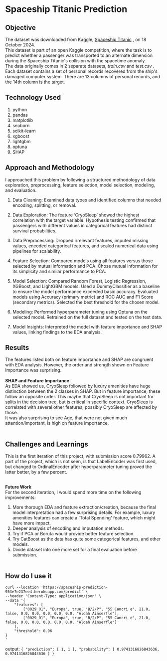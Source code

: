 # Spaceship Titanic Prediction

## Objective <br>
The dataset was downloaded from Kaggle, [Spaceship Titanic](https://www.kaggle.com/competitions/spaceship-titanic/data?select=train.csv)
, on 18 October 2024. <br>
This dataset is part of an open Kaggle competition, 
where the task is to predict whether a passenger was transported to an 
alternate dimension during the Spaceship Titanic's collision with the
spacetime anomaly. <br>
The data originally comes in 2 separate datasets, *train.csv* and *test.csv*
. Each dataset contains a set of personal records recovered from the ship's
 damaged computer system. There are 13 columns of personal records, and the 
 14th column is the target.

## Technology Used <br>
1. python
2. pandas
3. matplotlib
4. seaborn
5. scikit-learn
6. xgboost
7. lightgbm
8. optuna
9. SHAP

## Approach and Methodology
I approached this problem by following a structured methodology of data 
exploration, preprocessing, feature selection, model selection, modeling, and 
evaluation.<br>

1. Data Cleaning: Examined data types and identified columns that needed 
encoding, splitting, or removal.

2. Data Exploration: The feature ‘CryoSleep’ showed the highest correlation 
with the target variable. Hypothesis testing confirmed that passengers with different values in categorical features had distinct survival probabilities.

3. Data Preprocessing: Dropped irrelevant features, imputed missing values, 
encoded categorical features, and scaled numerical data using pipelines for scalability.

4. Feature Selection: Compared models using all features versus those 
selected by mutual information and PCA. Chose mutual information for its simplicity and similar performance to PCA.

5. Model Selection: Compared Random Forest, Logistic Regression, XGBoost, and 
LightGBM models. Used a DummyClassifier as a baseline to ensure the model performance exceeded basic accuracy. Evaluated models using Accuracy (primary metric) and ROC AUC and F1 Score (secondary metrics). Selected the best threshold for the chosen model.

6. Modeling: Performed hyperparameter tuning using Optuna on the selected 
model. Retrained on the full dataset and tested on the test data.

7. Model Insights: Interpreted the model with feature importance and SHAP 
values, linking findings to the EDA analysis.



## Results <br>
The features listed both on feature importance and SHAP are congruent with 
EDA analysis. However, the order and strength shown on Feature Importance was
 surprising. 
<br><br>
**SHAP and Feature Importance** <br>
As EDA showed us, CryoSleep followed by luxury amenities have
huge distinction between the 2 classes in SHAP. But in feature importance, 
these follow an opposite order. This maybe that CryoSleep is not important 
for splits in the decision tree, but is critical in specific context. 
CryoSleep is correlated with several other features, possibly CryoSleep are 
affected by those.<br>
It was also surprising to see Age, that were not given much  
attention/important, is high on feature importance.<br><br>

## Challenges and Learnings
This is the first iteration of this project, with submission score 0.79962. 
A part of the project, which is not seen, is that LabelEncoder was first 
used, but changed to OrdinalEncoder after hyperparameter tuning proved 
the latter better, by a few percent.<br><br>

**Future Work**<br>
For the second iteration, I would spend more time on the following 
improvements:<br>

1. More thorough EDA and feature extraction/creation, because the final model 
interpretation had a few surprising details. For example, luxury amenities 
features can create a 'Total Spending' feature, which might have more impact.
2. Deeper analysis of encoding and imputation methods.
3. Try if PCA or Boruta would provide better feature selection.
4. Try CatBoost as the data has quite some categorical features, and other 
models.
5. Divide dataset into one more set for a final evaluation before submission.
<br><br>


## How do I use it
```shell
curl --location 'https://spaceship-prediction-953e7e237ee4.herokuapp.com/predict' \
--header 'Content-Type: application/json' \
--data '{
    "features": [
        ["0029_01", "Europa", true, "B/2/P", "55 Cancri e", 21.0, false, 0.0, 0.0, 0.0, 0.0, 0.0, "Aldah Ainserfle"],
        ["0029_01", "Europa", true, "B/2/P", "55 Cancri e", 21.0, false, 0.0, 0.0, 0.0, 0.0, 0.0, "Aldah Ainserfle"]
    ],
    "threshold": 0.96
}
'
```

output:
`
{
  "prediction": [
    1,
    1
  ],
  "probability": [
    0.9741316826843636,
    0.9741316826843636
  ]
}
`
